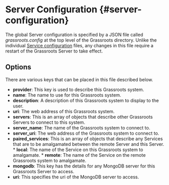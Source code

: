 ﻿# Server Configuration {#server-configuration} 

The global Server configuration is specified by a JSON file called *grassroots.config* at the top level of the Grassroots directory.
Unlike the individual [Service configuration](service_configuration.md) files, any changes in this file require a restart of the Grassroots Server to take effect.

## Options

There are various keys that can be placed in this file described below.

 * **provider**: This key is used to describe this Grassroots system.
  * **name**: The name to use for this Grassroots system.
  * **description**: A description of this Grassroots system to display to the user. 
  * **uri**: The web address of this Grassroots system.
 * **servers**: This is an array of objects that describe other Grassroots Servers to connect to this system.
  * **server_name**: The name of the Grassroots system to connect to.
  * **server_uri**: The web address of the Grassroots system to connect to.
  * **paired_services**: This is an array of objects that describe any Services that are to be amalgamated between the remote Server and this Server.
  		* **local**: The name of the Service on this Grassroots system to amalgamate.
  		* **remote**: The name of the Service on the remote Grassroots system to amalgamate.
 * **mongodb**: This key has the details for any MongoDB server for this Grassroots Server to access. 
  * **uri**:  This specifies the uri of the MongoDB server to access.